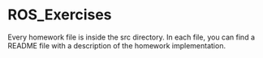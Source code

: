 # ROS_Exercises

Every homework file is inside the src directory. In each file, you can find a README file with a description of the homework implementation.
